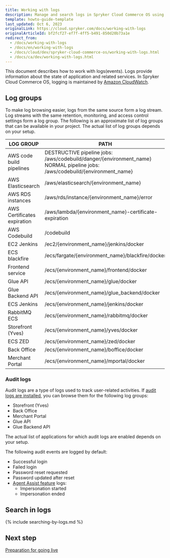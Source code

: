 ```yaml
---
title: Working with logs
description: Manage and search logs in Spryker Cloud Commerce OS using AWS CloudWatch, including log groups for various services and tracking events with audit logs.
template: howto-guide-template
last_updated: Oct 6, 2023
originalLink: https://cloud.spryker.com/docs/working-with-logs
originalArticleId: bf2fcf27-ef7f-4ff5-b491-850d20b73a1e
redirect_from:
  - /docs/working-with-logs
  - /docs/en/working-with-logs
  - /docs/cloud/dev/spryker-cloud-commerce-os/working-with-logs.html
  - /docs/ca/dev/working-with-logs.html
---
```


This document describes how to work with logs(events). Logs provide information about the state of application and related services. In Spryker Cloud Commerce OS, logging is maintained by [Amazon CloudWatch](https://docs.aws.amazon.com/AmazonCloudWatch/latest/monitoring/WhatIsCloudWatch.html).


## Log groups

To make log browsing easier, logs from the same source form a log stream. Log streams with the same retention, monitoring, and access control settings form a log group. The following is an approximate list of log groups that can be available in your project. The actual list of log groups depends on your setup.

| LOG GROUP | PATH |
| --- | --- |
| AWS code build pipelines | DESTRUCTIVE pipeline jobs: /aws/codebuild/danger/{environment_name} <br> NORMAL pipeline jobs: /aws/codebuild/{environment_name} |
| AWS Elasticsearch | /aws/elasticsearch/{environment_name} |
| AWS RDS instances | /aws/rds/instance/{environment_name}/error |
| AWS Certificates expiration | /aws/lambda/{environment_name}-certificate-expiration |
| AWS Codebuild | /codebuild |
| EC2 Jenkins | /ec2/{environment_name}/jenkins/docker |
| ECS blackfire | /ecs/fargate/{environment_name}/blackfire/docker |
| Frontend service | /ecs/{environment_name}/frontend/docker |
| Glue API | /ecs/{environment_name}/glue/docker |
| Glue Backend API | /ecs/{environment_name}/glue_backend/docker |
| ECS Jenkins | /ecs/{environment_name}/jenkins/docker |
| RabbitMQ ECS | /ecs/{environment_name}/rabbitmq/docker |
| Storefront (Yves) | /ecs/{environment_name}/yves/docker |
| ECS ZED | /ecs/{environment_name}/zed/docker |
| Back Office | /ecs/{environment_name}/boffice/docker |
| Merchant Portal | /ecs/{environment_name}/mportal/docker |

### Audit logs

Audit logs are a type of logs used to track user-related activities. If [audit logs are installed](/docs/dg/dev/backend-development/audit-logs/audit-logs.html), you can browse them for the following log groups:

* Storefront (Yves)
* Back Office
* Merchant Portal
* Glue API
* Glue Backend API

The actual list of applications for which audit logs are enabled depends on your setup.

The following audit events are logged by default:

* Successful login
* Failed login
* Password reset requested
* Password updated after reset
* [Agent Assist feature](/docs/pbc/all/user-management/{{site.version}}/base-shop/agent-assist-feature-overview.html) logs:
  * Impersonation started
  * Impersonation ended

## Search in logs

{% include searching-by-logs.md %} <!-- To edit, see /_includes/searching-by-logs.md -->


## Next step

[Preparation for going live](/docs/ca/dev/preparation-for-going-live.html)
